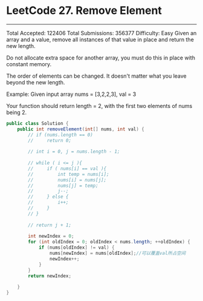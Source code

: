 ﻿# LeetCode 27. Remove Element



---
Total Accepted: 122406 Total Submissions: 356377 Difficulty: Easy
Given an array and a value, remove all instances of that value in place and return the new length.

Do not allocate extra space for another array, you must do this in place with constant memory.

The order of elements can be changed. It doesn't matter what you leave beyond the new length.

Example:
Given input array nums = [3,2,2,3], val = 3

Your function should return length = 2, with the first two elements of nums being 2.


```java
public class Solution {
    public int removeElement(int[] nums, int val) {
        // if (nums.length == 0) 
        //     return 0;
            
        // int i = 0, j = nums.length - 1;
    
        // while ( i <= j ){
        //     if ( nums[i] == val ){
        //         int temp = nums[i];
        //         nums[i] = nums[j];
        //         nums[j] = temp;
        //         j--;
        //     } else {
        //         i++;
        //     }
        // }
        
        // return j + 1;
        
        int newIndex = 0;  
        for (int oldIndex = 0; oldIndex < nums.length; ++oldIndex) {  
            if (nums[oldIndex] != val) {  
                nums[newIndex] = nums[oldIndex];//可以覆盖val所占空间
                newIndex++;
            }   
        }  
        return newIndex;  
        
    }
}
```




